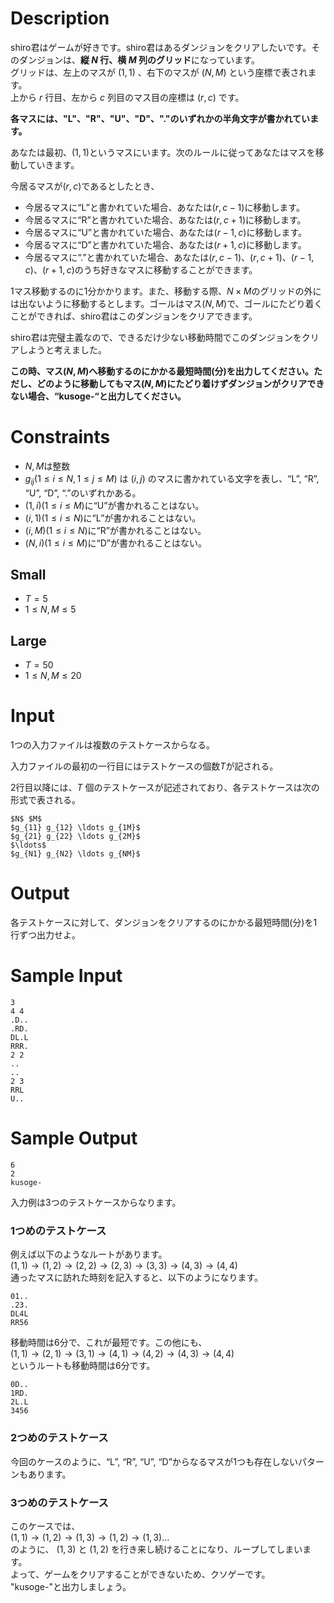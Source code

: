 # Description

shiro君はゲームが好きです。shiro君はあるダンジョンをクリアしたいです。そのダンジョンは、**縦 $N$ 行、横 $M$ 列のグリッド**になっています。  
グリッドは、左上のマスが $(1, 1)$ 、右下のマスが $(N, M)$ という座標で表されます。  
上から $r$ 行目、左から $c$ 列目のマス目の座標は $(r, c)$ です。

**各マスには、"L"、"R"、"U"、"D"、"."のいずれかの半角文字が書かれています。**

あなたは最初、$(1, 1)$というマスにいます。次のルールに従ってあなたはマスを移動していきます。

今居るマスが$(r, c)$であるとしたとき、

- 今居るマスに“L”と書かれていた場合、あなたは$(r, c-1)$に移動します。
- 今居るマスに“R”と書かれていた場合、あなたは$(r, c+1)$に移動します。
- 今居るマスに“U”と書かれていた場合、あなたは$(r-1, c)$に移動します。
- 今居るマスに“D”と書かれていた場合、あなたは$(r+1, c)$に移動します。
- 今居るマスに“.”と書かれていた場合、あなたは$(r, c-1)、(r, c+1)、(r-1, c)、(r+1, c)$のうち好きなマスに移動することができます。


1マス移動するのに1分かかります。また、移動する際、$N × M$のグリッドの外には出ないように移動するとします。ゴールはマス$(N,M)$で、ゴールにたどり着くことができれば、shiro君はこのダンジョンをクリアできます。

shiro君は完璧主義なので、できるだけ少ない移動時間でこのダンジョンをクリアしようと考えました。

**この時、マス$(N,M)$へ移動するのにかかる最短時間(分)を出力してください。ただし、どのように移動してもマス$(N,M)$にたどり着けずダンジョンがクリアできない場合、“kusoge-“と出力してください。**

# Constraints

- $N, M$は整数
- $g_{ij} (1 \leq i \leq N, 1 \leq j \leq M)$ は $(i, j)$ のマスに書かれている文字を表し、“L”, “R”, “U”, “D”, “.”のいずれかある。
- $(1, i) (1 \leq i \leq M)$に“U”が書かれることはない。
- $(i, 1) (1 \leq i \leq N)$に“L”が書かれることはない。
- $(i, M) (1 \leq i \leq N)$に“R”が書かれることはない。
- $(N, i) (1 \leq i \leq M)$に“D”が書かれることはない。

## Small
- $T = 5$
- $1 \leq N, M \leq 5$

## Large
- $T = 50$
- $1 \leq N, M \leq 20$

# Input
1つの入力ファイルは複数のテストケースからなる。

入力ファイルの最初の一行目にはテストケースの個数$T$が記される。

2行目以降には、$T$ 個のテストケースが記述されており、各テストケースは次の形式で表される。

```
$N$ $M$
$g_{11} g_{12} \ldots g_{1M}$
$g_{21} g_{22} \ldots g_{2M}$
$\ldots$
$g_{N1} g_{N2} \ldots g_{NM}$
```

# Output
各テストケースに対して、ダンジョンをクリアするのにかかる最短時間(分)を1行ずつ出力せよ。

# Sample Input
```
3
4 4
.D..
.RD.
DL.L
RRR.
2 2
..
..
2 3
RRL
U..
```

# Sample Output
```
6
2
kusoge-
```

入力例は3つのテストケースからなります。

### 1つめのテストケース  
例えば以下のようなルートがあります。  
$(1,1) \rightarrow (1, 2) \rightarrow (2, 2) \rightarrow (2, 3) \rightarrow (3, 3)　\rightarrow (4, 3) \rightarrow (4, 4)$  
通ったマスに訪れた時刻を記入すると、以下のようになります。  
```
01..
.23.
DL4L
RR56
```
移動時間は6分で、これが最短です。この他にも、   
$(1,1) \rightarrow (2, 1) \rightarrow (3, 1) \rightarrow (4, 1) \rightarrow (4, 2) \rightarrow (4, 3) \rightarrow (4, 4)$  
というルートも移動時間は6分です。   
```
0D..
1RD.
2L.L
3456
```

### 2つめのテストケース  
今回のケースのように、“L”, “R”, “U”, “D”からなるマスが1つも存在しないパターンもあります。   

### 3つめのテストケース  
このケースでは、  
$(1,1) \rightarrow (1, 2) \rightarrow (1, 3) \rightarrow (1, 2) \rightarrow (1, 3)\ldots$  
のように、 $(1, 3)$ と $(1, 2)$ を行き来し続けることになり、ループしてしまいます。   
よって、ゲームをクリアすることができないため、クソゲーです。  
"kusoge-"と出力しましょう。